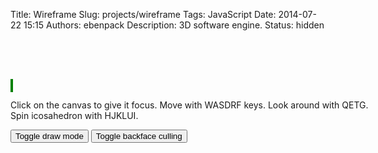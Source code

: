 Title: Wireframe
Slug: projects/wireframe
Tags: JavaScript
Date: 2014-07-22 15:15
Authors: ebenpack
Description: 3D software engine.
Status: hidden


<div class="main" style="position:relative; width: 600px; margin: 80px auto">
    <canvas tabindex="1" id="wireframe" style="background-color:black; position:relative; border: 2px solid green;" width="600" height="400"></canvas>
    <p>Click on the canvas to give it focus. Move with WASDRF keys. Look around with QETG. Spin icosahedron with HJKLUI.</p>
    <div id="controls">
        <button id="toggledraw">Toggle draw mode</button>
        <button id="togglebfcull">Toggle backface culling</button>
    </div>
</div>

<script src="{filename}/js/wireframe.js"></script>
<script src="{filename}/js/wireframe.demo.js"></script>
